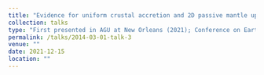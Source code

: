```yaml
---
title: "Evidence for uniform crustal accretion and 2D passive mantle upwelling in the equatorial Atlantic Ocean from wide-angle seismic tomography"
collection: talks
type: "First presented in AGU at New Orleans (2021); Conference on Earth System Science in Shanghai (in Chinese, 2023)"
permalink: /talks/2014-03-01-talk-3
venue: ""
date: 2021-12-15
location: ""
---
```

